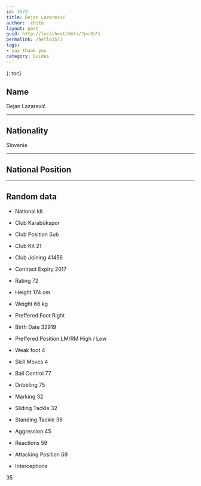 ```yaml
---
id: 3573
title: Dejan Lazarević
author:  chito 
layout: post
guid: http://localhost/mbti/?p=3573
permalink: /hello3573
tags:
- say thank you
category: Guides
---
```



{: toc}


## Name  
Dejan Lazarević 

* * *

## Nationality  
Slovenia 

* * *

## National Position 

* * *

## Random data 

  * National kit 
  * Club 
Karabükspor 

  * Club Position 
Sub 

  * Club Kit 
21 

  * Club Joining 
41456 

  * Contract Expiry 
2017 

  * Rating 
72 

  * Height 
174 cm 

  * Weight 
66 kg 

  * Preffered Foot 
Right 

  * Birth Date 
32919 

  * Preffered Position 
LM/RM High / Low 

  * Weak foot 
4 

  * Skill Moves 
4 

  * Ball Control 
77 

  * Dribbling 
75 

  * Marking 
32 

  * Sliding Tackle 
32 

  * Standing Tackle 
36 

  * Aggression 
45 

  * Reactions 
59 

  * Attacking Position 
69 

  * Interceptions 

35</ul>